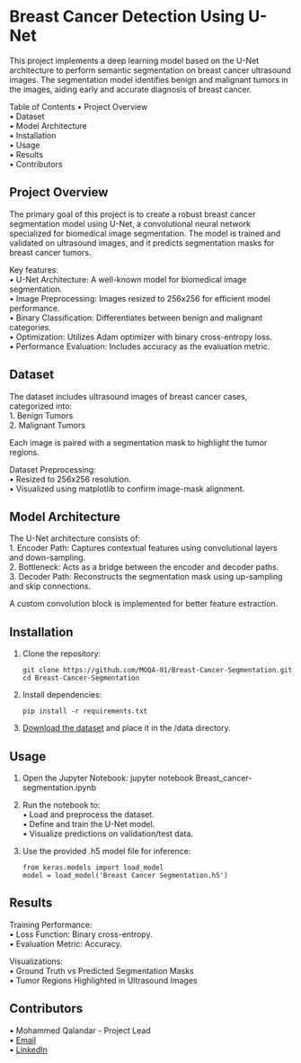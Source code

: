 # Breast Cancer Detection Using U-Net

This project implements a deep learning model based on the U-Net architecture to perform semantic segmentation on breast cancer ultrasound images. The segmentation model identifies benign and malignant tumors in the images, aiding early and accurate diagnosis of breast cancer.

Table of Contents
	•	Project Overview<br>
	•	Dataset<br>
	•	Model Architecture<br>
	•	Installation<br>
	•	Usage<br>
	•	Results<br>
	•	Contributors<br>

## Project Overview

The primary goal of this project is to create a robust breast cancer segmentation model using U-Net, a convolutional neural network specialized for biomedical image segmentation. The model is trained and validated on ultrasound images, and it predicts segmentation masks for breast cancer tumors.

Key features:<br>
	•	U-Net Architecture: A well-known model for biomedical image segmentation.<br>
	•	Image Preprocessing: Images resized to 256x256 for efficient model performance.<br>
	•	Binary Classification: Differentiates between benign and malignant categories.<br>
	•	Optimization: Utilizes Adam optimizer with binary cross-entropy loss.<br>
	•	Performance Evaluation: Includes accuracy as the evaluation metric.<br>

## Dataset

The dataset includes ultrasound images of breast cancer cases, categorized into:<br>
	1.	Benign Tumors<br>
	2.	Malignant Tumors<br>

Each image is paired with a segmentation mask to highlight the tumor regions.<br>

Dataset Preprocessing:<br>
	•	Resized to 256x256 resolution.<br>
	•	Visualized using matplotlib to confirm image-mask alignment.<br>

## Model Architecture<br>

The U-Net architecture consists of:<br>
	1.	Encoder Path: Captures contextual features using convolutional layers and down-sampling.<br>
	2.	Bottleneck: Acts as a bridge between the encoder and decoder paths.<br>
	3.	Decoder Path: Reconstructs the segmentation mask using up-sampling and skip connections.<br>

A custom convolution block is implemented for better feature extraction.<br>

## Installation<br>
1.	Clone the repository:<br>

		git clone https://github.com/MOQA-01/Breast-Cancer-Segmentation.git
		cd Breast-Cancer-Segmentation

2.	Install dependencies:

		pip install -r requirements.txt


3.	[Download the dataset](https://www.kaggle.com/datasets/moqa01/dataset-busi-with-gt) and place it in the /data directory.

## Usage<br>
1.	Open the Jupyter Notebook:
jupyter notebook Breast_cancer-segmentation.ipynb

2.	Run the notebook to:<br>
	•	Load and preprocess the dataset.<br>
	•	Define and train the U-Net model.<br>
	•	Visualize predictions on validation/test data.<br>
 
3.	Use the provided .h5 model file for inference:<br>

		from keras.models import load_model
		model = load_model('Breast Cancer Segmentation.h5')

## Results<br>

Training Performance:<br>
	•	Loss Function: Binary cross-entropy.<br>
	•	Evaluation Metric: Accuracy.<br>

Visualizations:<br>
	•	Ground Truth vs Predicted Segmentation Masks<br>
	•	Tumor Regions Highlighted in Ultrasound Images<br>

## Contributors<br>
•	Mohammed Qalandar - Project Lead<br>
•	[Email](moqa-is@outlook.com)<br>
•	[LinkedIn](https://www.linkedin.com/in/mohammed-qalandar-shah-quazi-b59428259/)
 

